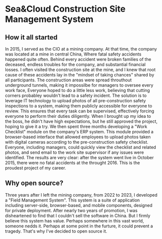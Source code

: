 # Sea&Cloud Construction Site Management System
## How it all started
In 2015, I served as the CIO at a mining company. At that time, the company was located at a mine in central China, Where fatal safety accidents happened quite often. Behind every accident were broken families of the deceased, endless troubles for the company, and substantial financial losses.
I often visited the construction site at the mine, and I knew that root cause of these accidents lay in the "mindset of taking chances" shared by all participants. The construction areas were spread throuthout underground tunnels, making it impossilbe for managers to oversee every work face, Everyone hoped to do a little less work, believing that cutting corners probabley wouldn't lead to a safety incident. The solution is to leverage IT technology to upload photos of all pre-construction safety inspections to a system, making them publicly accessible for everyone to review. This ensures that every task can be supervised, effectively forcing everyone to perform their duties diligently.
When I brought up my idea to the boss, he didn't have high expectations, but he still approved the project, hoping to give it a try. We then spent three months developing a "Work Checklist" module on the company's ERP system. This module provided a browser-based interface that allowed employees to upload photos taken with digital cameras according to the pre-construction safety checklist. Everyone, including managers, could quickly view the checklist and related photos, and send email to the work site supervisor if any issues were identified. The results are very clear: after the system went live in October 2015, there were no fatal accidents at the throught 2016. This is the proudest project of my career.
## Why open source?
Three years after I left the mining company, from 2022 to 2023, I developed a "Field Management System". This system is a suite of application including server-side, browser-based, and mobile components, designed for private deployment. After nearly two years of promotion, I was disheartened to find that I couldn't sell the software in China. 
But I firmly believe this system has value. Perhaps somewhere in this vast world, someone nedds it. Perhaps at some point in the furture, it could prevent a tragedy. That's why I've decided to open source it.
